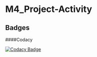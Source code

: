 # M4_Project-Activity



## Badges
####Codacy


[![Codacy Badge](https://app.codacy.com/project/badge/Grade/b97fa898a18e4dc291698fad50fa2846)](https://www.codacy.com/gh/Gaurav273304/M4_Project-Activity/dashboard?utm_source=github.com&amp;utm_medium=referral&amp;utm_content=Gaurav273304/M4_Project-Activity&amp;utm_campaign=Badge_Grade)





